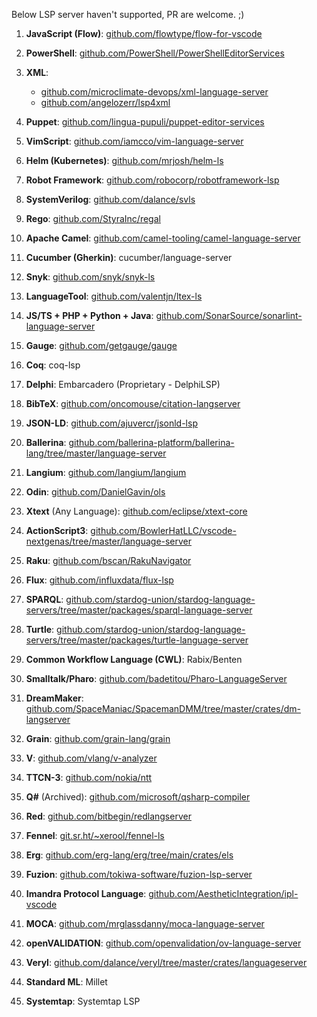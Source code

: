 Below LSP server haven't supported, PR are welcome. ;)

1. **JavaScript (Flow)**: [github.com/flowtype/flow-for-vscode](https://github.com/flowtype/flow-for-vscode)

2. **PowerShell**: [github.com/PowerShell/PowerShellEditorServices](https://github.com/PowerShell/PowerShellEditorServices)

4. **XML**: 
   - [github.com/microclimate-devops/xml-language-server](https://github.com/microclimate-devops/xml-language-server)
   - [github.com/angelozerr/lsp4xml](https://github.com/angelozerr/lsp4xml)

5. **Puppet**: [github.com/lingua-pupuli/puppet-editor-services](https://github.com/lingua-pupuli/puppet-editor-services)

6. **VimScript**: [github.com/iamcco/vim-language-server](https://github.com/iamcco/vim-language-server)

7. **Helm (Kubernetes)**: [github.com/mrjosh/helm-ls](https://github.com/mrjosh/helm-ls)

8. **Robot Framework**: [github.com/robocorp/robotframework-lsp](https://github.com/robocorp/robotframework-lsp)

9. **SystemVerilog**: [github.com/dalance/svls](https://github.com/dalance/svls)

10. **Rego**: [github.com/StyraInc/regal](https://github.com/StyraInc/regal)

11. **Apache Camel**: [github.com/camel-tooling/camel-language-server](https://github.com/camel-tooling/camel-language-server)

12. **Cucumber (Gherkin)**: cucumber/language-server

13. **Snyk**: [github.com/snyk/snyk-ls](https://github.com/snyk/snyk-ls)

14. **LanguageTool**: [github.com/valentjn/ltex-ls](https://github.com/valentjn/ltex-ls)

15. **JS/TS + PHP + Python + Java**: [github.com/SonarSource/sonarlint-language-server](https://github.com/SonarSource/sonarlint-language-server)

16. **Gauge**: [github.com/getgauge/gauge](https://github.com/getgauge/gauge)

17. **Coq**: coq-lsp

18. **Delphi**: Embarcadero (Proprietary - DelphiLSP)

19. **BibTeX**: [github.com/oncomouse/citation-langserver](https://github.com/oncomouse/citation-langserver)

20. **JSON-LD**: [github.com/ajuvercr/jsonld-lsp](https://github.com/ajuvercr/jsonld-lsp)

21. **Ballerina**: [github.com/ballerina-platform/ballerina-lang/tree/master/language-server](https://github.com/ballerina-platform/ballerina-lang/tree/master/language-server)

22. **Langium**: [github.com/langium/langium](https://github.com/langium/langium)

23. **Odin**: [github.com/DanielGavin/ols](https://github.com/DanielGavin/ols)

24. **Xtext** (Any Language): [github.com/eclipse/xtext-core](https://github.com/eclipse/xtext-core)

25. **ActionScript3**: [github.com/BowlerHatLLC/vscode-nextgenas/tree/master/language-server](https://github.com/BowlerHatLLC/vscode-nextgenas/tree/master/language-server)

26. **Raku**: [github.com/bscan/RakuNavigator](https://github.com/bscan/RakuNavigator)

27. **Flux**: [github.com/influxdata/flux-lsp](https://github.com/influxdata/flux-lsp)

28. **SPARQL**: [github.com/stardog-union/stardog-language-servers/tree/master/packages/sparql-language-server](https://github.com/stardog-union/stardog-language-servers/tree/master/packages/sparql-language-server)

29. **Turtle**: [github.com/stardog-union/stardog-language-servers/tree/master/packages/turtle-language-server](https://github.com/stardog-union/stardog-language-servers/tree/master/packages/turtle-language-server)

30. **Common Workflow Language (CWL)**: Rabix/Benten

31. **Smalltalk/Pharo**: [github.com/badetitou/Pharo-LanguageServer](https://github.com/badetitou/Pharo-LanguageServer)

32. **DreamMaker**: [github.com/SpaceManiac/SpacemanDMM/tree/master/crates/dm-langserver](https://github.com/SpaceManiac/SpacemanDMM/tree/master/crates/dm-langserver)

33. **Grain**: [github.com/grain-lang/grain](https://github.com/grain-lang/grain)

34. **V**: [github.com/vlang/v-analyzer](https://github.com/vlang/v-analyzer)

35. **TTCN-3**: [github.com/nokia/ntt](https://github.com/nokia/ntt)

36. **Q#** (Archived): [github.com/microsoft/qsharp-compiler](https://github.com/microsoft/qsharp-compiler)

37. **Red**: [github.com/bitbegin/redlangserver](https://github.com/bitbegin/redlangserver)

38. **Fennel**: [git.sr.ht/~xerool/fennel-ls](https://git.sr.ht/~xerool/fennel-ls)

39. **Erg**: [github.com/erg-lang/erg/tree/main/crates/els](https://github.com/erg-lang/erg/tree/main/crates/els)

40. **Fuzion**: [github.com/tokiwa-software/fuzion-lsp-server](https://github.com/tokiwa-software/fuzion-lsp-server)

41. **Imandra Protocol Language**: [github.com/AestheticIntegration/ipl-vscode](https://github.com/AestheticIntegration/ipl-vscode)

42. **MOCA**: [github.com/mrglassdanny/moca-language-server](https://github.com/mrglassdanny/moca-language-server)

43. **openVALIDATION**: [github.com/openvalidation/ov-language-server](https://github.com/openvalidation/ov-language-server)

44. **Veryl**: [github.com/dalance/veryl/tree/master/crates/languageserver](https://github.com/dalance/veryl/tree/master/crates/languageserver)

45. **Standard ML**: Millet

46. **Systemtap**: Systemtap LSP
